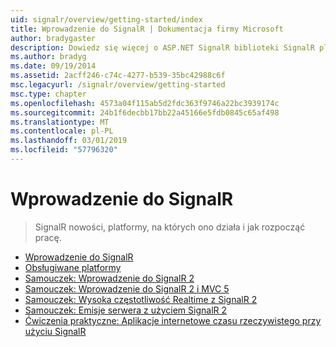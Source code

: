 ```yaml
---
uid: signalr/overview/getting-started/index
title: Wprowadzenie do SignalR | Dokumentacja firmy Microsoft
author: bradygaster
description: Dowiedz się więcej o ASP.NET SignalR biblioteki SignalR platformy ASP.NET jest nową biblioteką dla deweloperów platformy ASP.NET, która ułatwia opracowywanie funkcji sieci web w czasie rzeczywistym. SignalR umożliwia bi...
ms.author: bradyg
ms.date: 09/19/2014
ms.assetid: 2acff246-c74c-4277-b539-35bc42988c6f
msc.legacyurl: /signalr/overview/getting-started
msc.type: chapter
ms.openlocfilehash: 4573a04f115ab5d2fdc363f9746a22bc3939174c
ms.sourcegitcommit: 24b1f6decbb17bb22a45166e5fdb0845c65af498
ms.translationtype: MT
ms.contentlocale: pl-PL
ms.lasthandoff: 03/01/2019
ms.locfileid: "57796320"
---
```

<a name="signalr-getting-started"></a>Wprowadzenie do SignalR
====================
> SignalR nowości, platformy, na których ono działa i jak rozpocząć pracę.


- [Wprowadzenie do SignalR](introduction-to-signalr.md)
- [Obsługiwane platformy](supported-platforms.md)
- [Samouczek: Wprowadzenie do SignalR 2](tutorial-getting-started-with-signalr.md)
- [Samouczek: Wprowadzenie do SignalR 2 i MVC 5](tutorial-getting-started-with-signalr-and-mvc.md)
- [Samouczek: Wysoka częstotliwość Realtime z SignalR 2](tutorial-high-frequency-realtime-with-signalr.md)
- [Samouczek: Emisje serwera z użyciem SignalR 2](tutorial-server-broadcast-with-signalr.md)
- [Ćwiczenia praktyczne: Aplikacje internetowe czasu rzeczywistego przy użyciu SignalR](real-time-web-applications-with-signalr.md)
